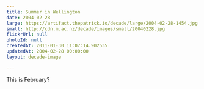 ```yaml
---
title: Summer in Wellington
date: 2004-02-28
large: https://artifact.thepatrick.io/decade/large/2004-02-28-1454.jpg
small: http://cdn.m.ac.nz/decade/images/small/20040228.jpg
flickrUrl: null
photoId: null
createdAt: 2011-01-30 11:07:14.902535
updatedAt: 2004-02-28 00:00:00
layout: decade-image

---
```

This is February?
